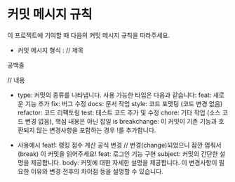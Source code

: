 # 커밋 메시지 규칙

이 프로젝트에 기여할 때 다음의 커밋 메시지 규칙을 따라주세요.

- 커밋 메시지 형식
<type><is breakchange>: <subject> // 제목

공백줄

<body> // 내용


- type: 커밋의 종류를 나타냅니다. 사용 가능한 타입은 다음과 같습니다:
feat: 새로운 기능 추가
fix: 버그 수정
docs: 문서 작업
style: 코드 포맷팅 (코드 변경 없음)
refactor: 코드 리팩토링
test: 테스트 코드 추가 및 수정
chore: 기타 작업 (소스 코드 변경 없음), 핵심 내용은 아닌 잡일
is breakchange: 이 커밋이 기존 기능과 호환되지 않는 변경사항을 포함하는 경우 !를 추가합니다.

- 사용예시
feat!: 랭킹 점수 계산 공식 변경 // 변경(change)되었으니 잠깐 멈춰서(break) 이 커밋을 읽어주세요!
feat: 로그인 기능 구현
subject: 커밋의 간단한 설명을 제공합니다.
body: 커밋에 대한 자세한 설명을 제공합니다. 이 변경사항이 필요한 이유와 변경 전후의 차이점 등을 설명할 수 있습니다.
